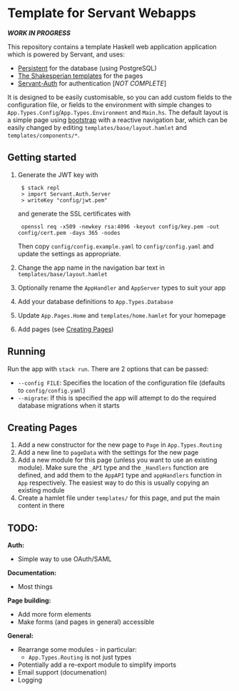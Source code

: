 # Template for Servant Webapps

***WORK IN PROGRESS***

This repository contains a template Haskell web application application which is powered by Servant, and uses:
- [Persistent](https://hackage.haskell.org/package/persistent) for the database (using PostgreSQL)
- [The Shakesperian templates](https://hackage.haskell.org/package/shakespeare) for the pages
- [Servant-Auth](https://hackage.haskell.org/package/servant-auth) for authentication [_NOT COMPLETE_]

It is designed to be easily customisable, so you can add custom fields to the configuration file, or fields to the environment with simple changes to `App.Types.Config`/`App.Types.Environment` and `Main.hs`. The default layout is a simple page using [bootstrap](https://getbootstrap.com/) with a reactive navigation bar, which can be easily changed by editing `templates/base/layout.hamlet` and `templates/components/*`.

## Getting started

1. Generate the JWT key with

        $ stack repl
        > import Servant.Auth.Server
        > writeKey "config/jwt.pem"

    and generate the SSL certificates with 
        
        openssl req -x509 -newkey rsa:4096 -keyout config/key.pem -out config/cert.pem -days 365 -nodes
    
    Then copy `config/config.example.yaml` to `config/config.yaml` and update the settings as appropriate. <!-- and setup Auth --> 

1. Change the app name in the navigation bar text in `templates/base/layout.hamlet`
1. Optionally rename the `AppHandler` and `AppServer` types to suit your app
1. Add your database definitions to `App.Types.Database`
1. Update `App.Pages.Home` and `templates/home.hamlet` for your homepage
1. Add pages (see [Creating Pages](#Creating-Pages))

## Running
Run the app with `stack run`. There are 2 options that can be passed:
- `--config FILE`: Specifies the location of the configuration file (defaults to `config/config.yaml`)
- `--migrate`: If this is specified the app will attempt to do the required database migrations when it starts

## Creating Pages
1. Add a new constructor for the new page to `Page` in `App.Types.Routing`
1. Add a new line to `pageData` with the settings for the new page
1. Add a new module for this page (unless you want to use an existing module). Make sure the `_API` type and the `_Handlers` function are defined, and add them to the `AppAPI` type and `appHandlers` function in `App` respectively. The easiest way to do this is usually copying an existing module
1. Create a hamlet file under `templates/` for this page, and put the main content in there

## TODO:

**Auth:**
- Simple way to use OAuth/SAML

**Documentation:**
- Most things

**Page building:**
- Add more form elements
- Make forms (and pages in general) accessible

**General:**
- Rearrange some modules - in particular:
    - `App.Types.Routing` is not just types
- Potentially add a re-export module to simplify imports
- Email support (documenation)
- Logging
